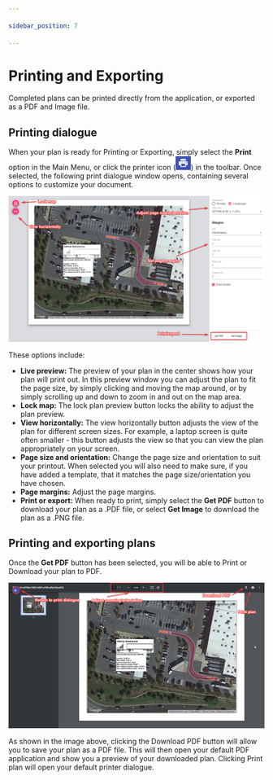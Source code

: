 ```yaml
---

sidebar_position: 7

---
```

# Printing and Exporting

Completed plans can be printed directly from the application, or exported as a PDF and Image file.

## Printing dialogue

When your plan is ready for Printing or Exporting, simply select the **Print** option in the Main Menu, or click the printer icon (![printicon](./assets/printicon.png)) in the toolbar. Once selected, the following print dialogue window opens, containing several options to customize your document.

![Print_dialogue](./assets/Print_dialogue.png)

These options include:

- **Live preview:** The preview of your plan in the center shows how your plan will print out. In this preview window you can adjust the plan to fit the page size, by simply clicking and moving the map around, or by simply scrolling up and down to zoom in and out on the map area.
- **Lock map:** The lock plan preview button locks the ability to adjust the plan preview.
- **View horizontally:** The view horizontally button adjusts the view of the plan for different screen sizes. For example, a laptop screen is quite often smaller - this button adjusts the view so that you can view the plan appropriately on your screen.
- **Page size and orientation:** Change the page size and orientation to suit your printout. When selected you will also need to make sure, if you have added a template, that it matches the page size/orientation you have chosen.
- **Page margins:** Adjust the page margins.
- **Print or export:** When ready to print, simply select the **Get PDF** button to download your plan as a .PDF file, or select **Get Image** to download the plan as a .PNG file.

## Printing and exporting plans

Once the **Get PDF** button has been selected, you will be able to Print or Download your plan to PDF.

![Export_dialogue](./assets/Export_dialogue.png)

As shown in the image above, clicking the Download PDF button will allow you to save your plan as a PDF file. This will then open your default PDF application and show you a preview of your downloaded plan. Clicking Print plan will open your default printer dialogue.
